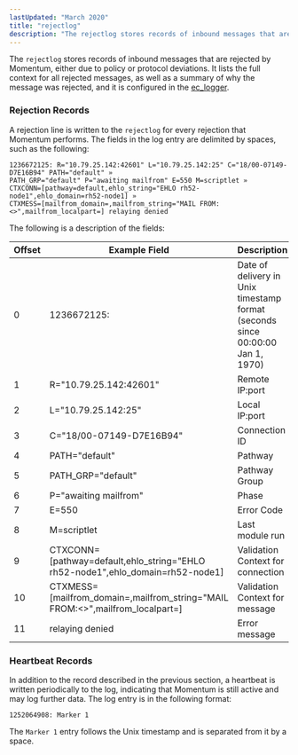 ```yaml
---
lastUpdated: "March 2020"
title: "rejectlog"
description: "The rejectlog stores records of inbound messages that are rejected by Momentum either due to policy or protocol deviations It lists the full context for all rejected messages as well as a summary of why the message was rejected and it is configured in the ec logger A rejection line..."
---
```


The `rejectlog` stores records of inbound messages that are rejected by Momentum, either due to policy or protocol deviations. It lists the full context for all rejected messages, as well as a summary of why the message was rejected, and it is configured in the [ec_logger](/momentum/4/modules/ec-logger).

### <a name="idp5073872"></a> Rejection Records

A rejection line is written to the `rejectlog` for every rejection that Momentum performs. The fields in the log entry are delimited by spaces, such as the following:

```
1236672125: R="10.79.25.142:42601" L="10.79.25.142:25" C="18/00-07149-D7E16B94" PATH="default" »
PATH_GRP="default" P="awaiting mailfrom" E=550 M=scriptlet »
CTXCONN=[pathway=default,ehlo_string="EHLO rh52-node1",ehlo_domain=rh52-node1] »
CTXMESS=[mailfrom_domain=,mailfrom_string="MAIL FROM:<>",mailfrom_localpart=] relaying denied
```

The following is a description of the fields:

<a name="log_formats.rejectlog.ec.record.fields"></a> 


| Offset | Example Field | Description |
| --- | --- | --- |
| 0 | 1236672125: | Date of delivery in Unix timestamp format (seconds since 00:00:00 Jan 1, 1970) |
| 1 | R="10.79.25.142:42601" | Remote IP:port |
| 2 | L="10.79.25.142:25" | Local IP:port |
| 3 | C="18/00-07149-D7E16B94" | Connection ID |
| 4 | PATH="default" | Pathway |
| 5 | PATH_GRP="default" | Pathway Group |
| 6 | P="awaiting mailfrom" | Phase |
| 7 | E=550 | Error Code |
| 8 | M=scriptlet | Last module run |
| 9 | CTXCONN=[pathway=default,ehlo_string="EHLO rh52-node1",ehlo_domain=rh52-node1] | Validation Context for connection |
| 10 | CTXMESS=[mailfrom_domain=,mailfrom_string="MAIL FROM:<>",mailfrom_localpart=] | Validation Context for message |
| 11 | relaying denied | Error message |

### <a name="idp5105472"></a> Heartbeat Records

In addition to the record described in the previous section, a heartbeat is written periodically to the log, indicating that Momentum is still active and may log further data. The log entry is in the following format:

`1252064908: Marker 1`

The `Marker 1` entry follows the Unix timestamp and is separated from it by a space.